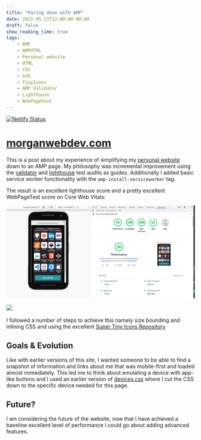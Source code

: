 ```yaml
---
title: "Paring down with AMP"
date: 2022-05-21T12:00:00-08:00
draft: false
show_reading_time: true
tags: 
    - AMP
    - AMPHTML
    - Personal website
    - HTML
    - CSS
    - SVG
    - TinyIcons
    - AMP Validator
    - Lighthouse
    - WebPageTest
---
```

[![Netlify Status](https://api.netlify.com/api/v1/badges/ed41d932-636f-4c3a-849a-adaaf6498e71/deploy-status)](https://app.netlify.com/sites/sharp-kilby-16c20a/deploys)
# [morganwebdev.com](https://morganwebdev.com)

This is a post about my experience of simplifying my [personal website](https://morganwebdev.com) down to an AMP page. My philosophy was incremental improvement using the [validator](https://validator.ampproject.org/) and [lighthouse](https://developers.google.com/web/tools/lighthouse) test audits as guides. Additionally I added basic service worker functionality with the `amp-install-serviceworker` tag.

The result is an excellent lighthouse score and a pretty excellent WebPageTest score on Core Web Vitals:

![](https://github.com/airbr/newpersonal/raw/master/readme-assets/lighthouse-2022.png)

![](/CWV.png)

I followed a number of steps to achieve this namely size bounding and inlining CSS and using the excellent  [Super Tiny Icons Repository](https://github.com/edent/SuperTinyIcons)


## Goals & Evolution

Like with earlier versions of this site, I wanted someone to be able to find a snapshot of information and links about me that was mobile-first and loaded almost immediately. This led me to think about emulating a device with app-like buttons and I used an earlier version of [devices.css](https://picturepan2.github.io/devices.css/) where I cut the CSS down to the specific device needed for this page.

## Future?

I am considering the future of the website, now that I have achieved a baseline excellent level of performance I could go about adding advanced features.

